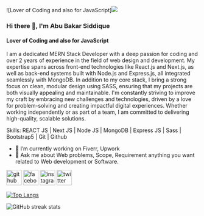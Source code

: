 ![Lover of Coding and also for JavaScript]![](https://scontent.fdac24-3.fna.fbcdn.net/v/t39.30808-6/461924583_1983941045378337_4783467378261403016_n.jpg?_nc_cat=106&ccb=1-7&_nc_sid=127cfc&_nc_eui2=AeFMNLR8jcyutPCozEPPA6e0SqaWO8Udz9pKppY7xR3P2gdlB3Xg-5UI9kILw9DgotO0Uy0EfGBPCKyfoFa2tK56&_nc_ohc=-vadNcoBeMAQ7kNvgHKu0Bb&_nc_ht=scontent.fdac24-3.fna&_nc_gid=AJAMPB7wp4EWIW7hTjFst7j&oh=00_AYDRvQo3-RE7m7GtE0EjQeg8Nm4yDYNgsWykPum2oLhI_w&oe=6703F51A)

### Hi there 👋, I'm Abu Bakar Siddique
#### Lover of Coding and also for JavaScript

I am a dedicated MERN Stack Developer with a deep passion for coding and over 2 years of experience in the field of web design and development. My expertise spans across front-end technologies like React.js and Next.js, as well as back-end systems built with Node.js and Express.js, all integrated seamlessly with MongoDB. In addition to my core stack, I bring a strong focus on clean, modular design using SASS, ensuring that my projects are both visually appealing and maintainable. I'm constantly striving to improve my craft by embracing new challenges and technologies, driven by a love for problem-solving and creating impactful digital experiences. Whether working independently or as part of a team, I am committed to delivering high-quality, scalable solutions.

Skills: REACT JS | Next JS | Node JS |  MongoDB | Express JS | Sass | Bootstrap5 | Git | Github  

- 🔭 I’m currently working on Fiverr, Upwork 
- 💬 Ask me about Web problems, Scope, Requirement anything you want related to Web development or Software. 


[<img src='https://cdn.jsdelivr.net/npm/simple-icons@3.0.1/icons/github.svg' alt='github' height='40'>](https://github.com/SiddiqueAhmed1)  [<img src='https://cdn.jsdelivr.net/npm/simple-icons@3.0.1/icons/facebook.svg' alt='facebook' height='40'>](https://www.facebook.com/ab.siddique.73157)  [<img src='https://cdn.jsdelivr.net/npm/simple-icons@3.0.1/icons/instagram.svg' alt='instagram' height='40'>](https://www.instagram.com/siddique_ahmed21/)  [<img src='https://cdn.jsdelivr.net/npm/simple-icons@3.0.1/icons/twitter.svg' alt='twitter' height='40'>](https://twitter.com/siddique_ahmed1)  

[![Top Langs](https://github-readme-stats.vercel.app/api/top-langs/?username=SiddiqueAhmed1)](https://github.com/anuraghazra/github-readme-stats)

![GitHub streak stats](https://streak-stats.demolab.com/?user=SiddiqueAhmed1)  


